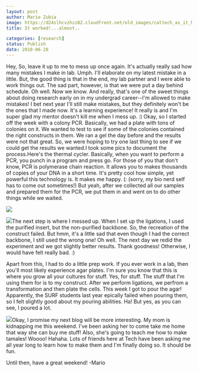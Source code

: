 ```yaml
---
layout: post
author: Mario Zubia
image: https://d24slhcvzhzz82.cloudfront.net/old_images/caltech_as_it_happens/6a0105349b8251970b013484b73d94970c.jpg
title: It worked!...almost..

categories: [research]
status: Publish
date: 2010-06-28
---
```



Hey,
So, leave it up to me to mess up once again. It's actually really sad how many mistakes I make in lab. Umph. I'll elaborate on my latest mistake in a little. But, the good thing is that in the end, my lab partner and I were able to work things out. The sad part, however, is that we were put a day behind schedule. Oh well. Now we know. And really, that's one of the sweet things about doing research early on in my undergrad career--I'm allowed to make mistakes! I bet next year I'll still make mistakes, but they definitely won't be the ones that I made now. It's a learning experience! It really is and I'm super glad my mentor doesn't kill me when I mess up. :)
Okay, so I started off the week with a colony PCR. Basically, we had a plate with tons of colonies on it. We wanted to test to see if some of the colonies contained the right constructs in them. We ran a gel the day before and the results were not that great. So, we were hoping to try one last thing to see if we could get the results we wanted.I took some pics to document the process.Here's the thermal cycler. Basically, when you want to perform a PCR, you punch in a program and press go. For those of you that don't know, PCR is polymerase chain reaction. It allows you to makes thousands of copies of your DNA in a short time. It's pretty cool how simple, yet powerful this technology is. It makes me happy. (: (sorry, my bio nerd self has to come out sometimes!) But yeah, after we collected all our samples and prepared them for the PCR, we put them in and went on to do other things while we waited.


![](https://d24slhcvzhzz82.cloudfront.net/old_images/caltech_as_it_happens/6a0105349b8251970b0133f1a41d5c970b.jpg)

![](https://d24slhcvzhzz82.cloudfront.net/old_images/caltech_as_it_happens/6a0105349b8251970b0133f1a41e0b970b.jpg)The next step is where I messed up. When I set up the ligations, I used the purified insert, but the non-purified backbone. So, the recreation of the construct failed. But hmm, it's a little sad that even though I had the correct backbone, I still used the wrong one! Oh well. The next day we redid the experiment and we got slightly better results. Thank goodness! Otherwise, I would have felt really bad. :)

Apart from this, I had to do a little prep work. If you ever work in a lab, then you'll most likely experience agar plates. I'm sure you know that this is where you grow all your cultures for stuff. Yes, for stuff. The stuff that I'm using them for is to my construct. After we perform ligations, we perfrom a transformation and then plate the cells. This week I got to pour the agar! Apparently, the SURF students last year epically failed when pouring them, so I felt slightly good about my pouring abilities. Ha! But yes, as you can see, I poured a lot.


![](https://d24slhcvzhzz82.cloudfront.net/old_images/caltech_as_it_happens/6a0105349b8251970b013484cb6c9d970c.jpg)Okay, I promise my next blog will be more interesting. My mom is kidnapping me this weekend. I've been asking her to come take me home that way she can buy me stuff! Also, she's going to teach me how to make tamales! Woooo! Hahaha. Lots of friends here at Tech have been asking me all year long to learn how to make them and I'm finally doing so. It should be fun.

Until then, have a great weekend!
-Mario


